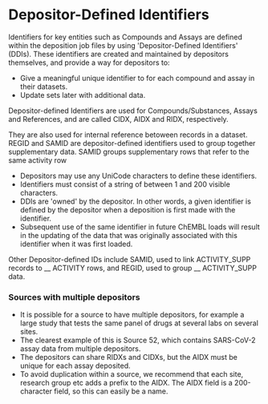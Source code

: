 # Depositor-Defined Identifiers

Identifiers for key entities such as Compounds and Assays are defined within the deposition job files by using 'Depositor-Defined Identifiers' (DDIs). These identifiers are created and maintained by depositors themselves, and provide a way for depositors to:

* Give a meaningful unique identifier to for each compound and assay in their datasets.
* Update sets later with additional data.

Depositor-defined Identifiers are used for Compounds/Substances, Assays and References, and are called CIDX, AIDX and RIDX, respectively.

They are also used for internal reference betoween records in a dataset. REGID and SAMID are depositor-defined identifiers used to group together supplementary data. SAMID groups supplementary rows that refer to the same activity row

* Depositors may use any UniCode characters to define these identifiers.
* Identifiers must consist of a string of between 1 and 200 visible characters.
* DDIs are 'owned' by the depositor. In other words, a given identifier is defined by the depositor when a deposition is first made with the identifier.
* Subsequent use of the same identifier in future ChEMBL loads will result in the updating of the data that was originally associated with this identifier when it was first loaded.

Other Depositor-defined IDs include SAMID, used to link ACTIVITY\_SUPP records to __ ACTIVITY rows, and REGID, used to group __ ACTIVITY\_SUPP data.

### Sources with multiple depositors

* It is possible for a source to have multiple depositors, for example a large study that tests the same panel of drugs at several labs on several sites.&#x20;
* The clearest example of this is Source 52, which contains SARS-CoV-2 assay data from multiple depositors.
* The depositors can share RIDXs and CIDXs, but the AIDX must be unique for each assay deposited.
* To avoid duplication within a source, we recommend that each site, research group etc adds a prefix to the AIDX. The AIDX field is a 200-character field, so this can easily be a name.&#x20;
